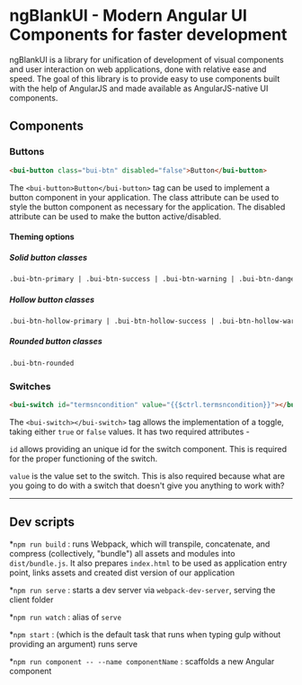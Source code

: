 # ngBlankUI - Modern Angular UI Components for faster development

ngBlankUI is a library for unification of development of visual components and user interaction on web applications, done with relative ease and speed. The goal of this library is to provide easy to use components built with the help of AngularJS and made available as AngularJS-native UI components. 

## Components

### Buttons

``` html
<bui-button class="bui-btn" disabled="false">Button</bui-button>
```

The ```<bui-button>Button</bui-button>``` tag can be used to implement a button component in your application. The class attribute can be used to style the button  component as necessary for the application. The disabled attribute can be used to make the button active/disabled.

#### Theming options

##### Solid button classes

```html
.bui-btn-primary | .bui-btn-success | .bui-btn-warning | .bui-btn-danger
```

##### Hollow button classes

```html
.bui-btn-hollow-primary | .bui-btn-hollow-success | .bui-btn-hollow-warning | .bui-btn-hollow-danger
```

##### Rounded button classes

```html
.bui-btn-rounded
```

### Switches

``` html
<bui-switch id="termsncondition" value="{{$ctrl.termsncondition}}"></bui-switch>
```

The ```<bui-switch></bui-switch>``` tag allows the implementation of a toggle, taking either ```true``` or ```false``` values. It has two required attributes -

```id``` allows providing an unique id for the switch component. This is required for the proper functioning of the switch.

```value``` is the value set to the switch. This is also required because what are you going to do with a switch that doesn't give you anything to work with?

---

## Dev scripts

 *`npm run build` : runs Webpack, which will transpile, concatenate, and compress (collectively, "bundle") all assets and modules into `dist/bundle.js`. It also prepares `index.html` to be used as application entry point, links assets and created dist version of our application

 *`npm run serve` : starts a dev server via `webpack-dev-server`, serving the client folder

 *`npm run watch` : alias of `serve`

 *`npm start` : (which is the default task that runs when typing gulp without providing an argument) runs serve

 *`npm run component -- --name componentName` : scaffolds a new Angular component
